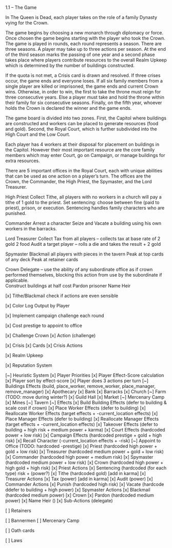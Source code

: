 1.1	– The Game

In The Queen is Dead, each player takes on the role of a family Dynasty vying for the Crown.

The game begins by choosing a new monarch through diplomacy or force. Once chosen the game begins starting with the player who took the Crown. The game is played in rounds, each round represents a season. There are three seasons. A player may take up to three actions per season. At the end of the third season marks the passing of one year and a second phase takes place where players contribute resources to the overall Realm Upkeep which is determined by the number of buildings constructed.

If the quota is not met, a Crisis card is drawn and resolved. If three crises occur, the game ends and everyone loses. If all six family members from a single player are killed or imprisoned, the game ends and current Crown wins. Otherwise, in order to win, the first to take the throne must reign for three consecutive years. Else a player must take and hold the throne within their family for six consecutive seasons. Finally, on the fifth year, whoever holds the Crown is declared the winner and the game ends. 

The game board is divided into two zones. First, the Capitol where buildings are constructed and workers can be placed to generate resources (food and gold). Second, the Royal Court, which is further subdivided into the High Court and the Low Court. 

Each player has 4 workers at their disposal for placement on buildings in the Capitol. However their most important resource are the core family members which may enter Court, go on Campaign, or manage buildings for extra resources. 

There are 5 important offices in the Royal Court, each with unique abilities that can be used as one action on a player’s turn. The offices are the Crown, the Commander, the High Priest, the Spymaster, and the Lord Treasurer.

High Priest
Collect Tithe, all players with no workers in a church will pay a tithe of 1 gold to the priest.
Set sentencing: choose between fine (paid to priest), prison, or execution. Sentencing handles family characters who are punished.

Commander
Arrest a character
Seize and Vacate a building using his own workers in the barracks. 

Lord Treasurer
Collect Tax from all players – collects tax at base rate of 2 gold 2 food
Audit a target player – rolls a die and takes the result + 2 gold

Spymaster
Blackmail all players with pieces in the tavern
Peak at top cards of any deck
Peak at retainer cards

Crown
Delegate – use the ability of any subordinate office as if crown performed themselves, blocking this action from use by the subordinate if applicable.  
Construct buildings at half cost
Pardon prisoner
Name Heir 

[x] Tithe/Blackmail check if actions are even sensible

[x] Color Log Output by Player

[x] Implement campaign challenge each round

[x] Cost prestige to appoint to office

[x] Challenge Crown
  [x] Action (challenge)

[x] Crisis
  [x] Cards
  [x] Crisis Actions

[x] Realm Upkeep

[x] Reputation System

[~] Heuristic System
  [x] Player Priorities
  [x] Player Effect-Score calculation
  [x] Player sort by effect-score
  [x] Player does 3 actions per turn
  [~] Buildings Effects (build, place_worker, remove_worker, place_manager, remove_manager)
    [x] Apothecary
    [x] Bank
    [x] Barracks
    [x] Church
    [~] Farm (TODO: move during winter?)
    [x] Guild Hall
    [x] Market
    [~] Mercenary Camp
    [x] Mines
    [~] Tavern
  [~] Effects
    [x] Build Building Effects (defer to building & scale cost if crown)
    [x] Place Worker Effects (defer to building)
    [x] Reallocate Worker Effects (target effects + -current_location effects)
    [x] Place Manager Effects (defer to building)
    [x] Reallocate Manager Effects (target effects + -current_location effects)
    [x] Takeover Effects (defer to building + high risk + medium power + karma)
    [x] Court Effects (hardcoded power + low risk)
    [x] Campaign Effects (hardcoded prestige + gold + high risk)
    [x] Recall Character (-current_location effects + -risk)
    [~] Appoint to Office (TODO: hardcoded -prestige)
      [x] Priest (hardcoded high power + gold + low risk)
      [x] Treasurer (hardcoded medium power + gold + low risk)
      [x] Commander (hardcoded high power + medium risk)
      [x] Spymaster (hardcoded medium power + low risk)
      [x] Crown (hardcoded high power + high gold + high risk)
    [x] Priest Actions
      [x] Sentencing (hardcoded (for each type) risk + (power?)
      [x] Tithe (hardcoded gold) [add in karma]
    [x] Treasurer Actions
      [x] Tax (power) [add in karma]
      [x] Audit (power)
    [x] Commander Actions
      [x] Punish (hardcoded high risk)
      [x] Vacate (hardcode ddefer to building + high power)
    [x] Spymaster Actions
      [x] Blackmail (hardcoded medium power)
    [x] Crown
      [x] Pardon (hardcoded medium power)
      [x] Name Heir ()
      [x] Sub-Actions (delegate)

[ ] Retainers

[ ] Bannermen
  [ ] Mercenary Camp

[ ] Oath cards

[ ] Laws
